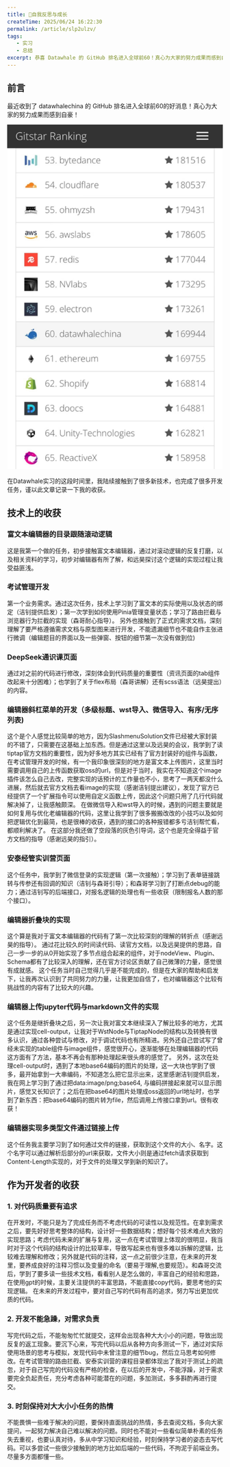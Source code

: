 ```yaml
---
title: 🐳自我反思与成长
createTime: 2025/06/24 16:22:30
permalink: /article/slp2ulzv/
tags:
   - 实习
   - 总结
excerpt: 恭喜 Datawhale 的 GitHub 排名进入全球前60！真心为大家的努力成果而感到自豪！
---
```

## 前言
最近收到了 datawhalechina 的 GitHub 排名进入全球前60的好消息！真心为大家的努力成果而感到自豪！

![datawhalechina排名](/images/datawhale.jpg)

在Datawhale实习的这段时间里，我陆续接触到了很多新技术，也完成了很多开发任务，谨以此文章记录一下我的收获。

## 技术上的收获
### 富文本编辑器的目录跟随滚动逻辑
这是我第一个做的任务，初步接触富文本编辑器，通过对滚动逻辑的反复打磨，以及相关资料的学习，初步对编辑器有所了解，和远昊探讨这个逻辑的实现过程让我受益匪浅。
### 考试管理开发
第一个业务需求。通过这次任务，技术上学习到了富文本的实际使用以及状态的绑定（洁钊提供启发）；第一次学到如何使用Pinia管理变量状态；学习了路由拦截与浏览器行为拦截的实现（森哥耐心指导）。
另外也接触到了正式的需求文档，深刻理解了要严格遵循需求文档与原型图来进行开发，不能遗漏细节也不能自作主张进行微调（编辑题目的界面以及一些弹窗、按钮的细节第一次没有做到位)
### DeepSeek通识课页面
通过对之前的代码进行修改，深刻体会到代码质量的重要性（资讯页面的tab组件改起来十分困难）；也学到了关于flex布局（森哥讲解）还有scss语法（远昊提出）的内容。
### 编辑器斜杠菜单的开发（多级标题、wst导入、微信导入、有序/无序列表)
这个是个人感觉比较简单的地方，因为SlashmenuSolution文件已经被大家封装的不错了，只需要在这基础上加东西。但是通过这里以及远昊的会议，我学到了读tiptap官方文档的重要性，因为好多地方其实已经有了官方封装好的组件与函数，在考试管理开发的时候，有一个我印象很深刻的地方是富文本上传图片，这里当时需要调用自己的上传函数获取oss的url，但是对于当时，我实在不知道这个image插件该怎么自己去改，完整实现的话预计的工作量也不小，思考了一两天都没什么进展，然后就去官方文档去看image的实现（感谢洁钊提出建议），发现了官方已经提供了一个扩展指令可以使用自定义函数上传，因此这个问题只用了几行代码就解决掉了，让我感触颇深。
在做微信导入和wst导入的时候，遇到的问题主要就是如何复用与优化老编辑器的代码，这里让我学到了很多搬搬改改的小技巧以及如何把逻辑优化到最简，也是很棒的收获，遇到的接口的各种报错都多亏洁钊帮忙看，都顺利解决了。
在这部分我还做了空段落的灰色引导词，这个也是完全得益于官方文档的指导（感谢远昊的指引）。
### 安泰经管实训营页面
这个任务中，我学到了微信登录的实现逻辑（第一次接触）；学习到了表单链接跳转与传参还有回调的知识（洁钊与森哥引导）；和森哥学习到了打断点debug的能力；通过洁钊写的后端接口，对报名逻辑的处理也有一些收获（限制报名人数的那个接口）。
### 编辑器折叠块的实现
这个算是我对于富文本编辑器的代码有了第一次比较深刻的理解的转折点（感谢远昊的指导）。
通过花比较久的时间读代码、读官方文档，以及远昊提供的思路，自己一步一步的从0开始实现了多节点组合起来的组件，对于nodeView、Plugin、Schema都有了比较深入的理解，还在官方讨论区贡献了自己微薄的力量，感觉很有成就感。
这个任务当时自己觉得几乎是不能完成的，但是在大家的帮助和启发下，让我再次认识到了共同努力的力量，让我更加自信了，也对编辑器这个比较有挑战性的内容有了比较大的兴趣。
### 编辑器上传jupyter代码与markdown文件的实现
这个任务是继折叠块之后，另一次让我对富文本继续深入了解比较多的地方，尤其是通过实现cell-output，让我对于WstNode与TiptapNode的结构以及转换有很多认识，通过各种尝试与修改，对于调试代码也有所精进。另外还自己尝试写了曾经未实现的table组件与image组件，感觉很开心，逐渐能够在处理编辑器的代码这方面有了方法，基本不再会有那种处理起来很头疼的感觉了。
另外，这次在处理cell-output时，遇到了本地base64编码的图片的处理，这一大块也学到了很多，最开始拿到一大串编码，不知道怎么把它显示出来，这里感谢洁钊提供启发，我在网上学习到了通过把data:image/png;base64, 与编码拼接起来就可以显示图片，感觉又长知识了；之后在把base64的图片处理成oss返回的url地址时，也学到了新东西：把base64编码的图片转为file，然后调用上传接口拿到url。很有收获！
### 编辑器实现多类型文件通过链接上传
这个任务我主要学习到了如何通过文件的链接，获取到这个文件的大小、名字。这个名字可以通过解析后部分的url来获取，文件大小则是通过fetch请求获取到Content-Length实现的，对于文件的处理又学到新的知识了。
## 作为开发者的收获
### 1. 对代码质量要有追求
   在开发时，不能只是为了完成任务而不考虑代码的可读性以及规范性。在拿到需求之后，要先好好思考整体的结构，设计好一些数据结构；想好每个技术难点大致的实现思路；考虑代码未来的扩展与复用，这一点在考试管理上体现的很明显，我当时对于这个代码的结构设计的比较草率，导致写起来也有很多难以拆解的逻辑，比较难去理解和修改；另外就是代码的注释，这一点之前很少注意，在未来的开发里，要养成良好的注释习惯以及变量的命名（要易于理解,也要规范）。和森哥交流后，学到了要多读一些技术文档，看看别人是怎么做的，丰富自己的经验和思路，在使用gpt的时候，主要关注提供的丰富思路，不能直接copy代码，要思考他的实现逻辑。
   在未来的开发过程中，要对自己写的代码有高的追求，努力写出更加优质的代码。
### 2. 开发不能急躁，对需求负责
   写完代码之后，不能匆匆忙忙就提交，这样会出现各种大大小小的问题，导致出现反复的返工现象。要沉下心来，写完代码以后从各种方向多测试一下，通过对实际使用场景的思考与模拟，发现代码中未曾注意的细节bug，然后立马思考如何修改。在考试管理的路由拦截、安泰实训营的课程目录都体现出了我对于测试上的疏忽，对于自己写完的代码没有严格的检查，在以后的开发中，不能浮躁，对于需求要完全负起责任，充分考虑各种可能潜在的问题，多加测试，多多斟酌再进行提交。
### 3. 时刻保持对大大小小任务的热情
   不能畏惧一些难于解决的问题，要保持直面挑战的热情，多去查阅文档，多向大家提问，一起努力解决自己难以解决的问题。同时也不能对一些看似简单朴素的任务失去重视，也要认真对待，多从中学习知识和经验，时刻保持学习者的姿态去写代码。可以多尝试一些很少接触到的地方比如后端的一些代码，不拘泥于前端业务。尽量多方面都懂一些。

